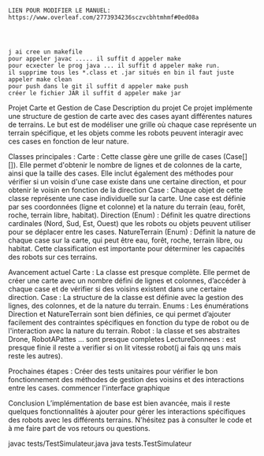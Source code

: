     LIEN POUR MODIFIER LE MANUEL: https://www.overleaf.com/2773934236sczvcbhtmhmf#0ed08a




    j ai cree un makefile
    pour appeler javac ..... il suffit d appeler make
    pour ecxecter le prog java ... il suffit d appeler make run.
    il supprime tous les *.class et .jar situés en bin il faut juste appeler make clean
    pour push dans le git il suffit d appeler make push
    créer le fichier JAR il suffit d appeler make jar



Projet Carte et Gestion de Case
    Description du projet
        Ce projet implémente une structure de gestion de carte avec des cases ayant différentes natures de terrains. Le but est de modéliser une grille où chaque case représente un terrain spécifique, et les objets comme les robots peuvent interagir avec ces cases en fonction de leur nature.

Classes principales :
    Carte : Cette classe gère une grille de cases (Case[][]). Elle permet d'obtenir le nombre de lignes et de colonnes de la carte, ainsi que la taille des cases. Elle inclut également des méthodes pour vérifier si un voisin d'une case existe dans une certaine direction, et pour obtenir le voisin en fonction de la direction
    Case : Chaque objet de cette classe représente une case individuelle sur la carte. Une case est définie par ses coordonnées (ligne et colonne) et la nature du terrain (eau, forêt, roche, terrain libre, habitat).
    Direction (Enum) : Définit les quatre directions cardinales (Nord, Sud, Est, Ouest) que les robots ou objets peuvent utiliser pour se déplacer entre les cases.
    NatureTerrain (Enum) : Définit la nature de chaque case sur la carte, qui peut être eau, forêt, roche, terrain libre, ou habitat. Cette classification est importante pour déterminer les capacités des robots sur ces terrains.

Avancement actuel
    Carte : La classe est presque complète. Elle permet de créer une carte avec un nombre défini de lignes et colonnes, d’accéder à chaque case et de vérifier si des voisins existent dans une certaine direction.
    Case : La structure de la classe est définie avec la gestion des lignes, des colonnes, et de la nature du terrain.
    Enums : Les énumérations Direction et NatureTerrain sont bien définies, ce qui permet d’ajouter facilement des contraintes spécifiques en fonction du type de robot ou de l'interaction avec la nature du terrain.
    Robot : la classe et ses abstraites Drone, RobotAPattes ... sont presque completes
    LectureDonnees : est presque finie il reste a verifier si on lit vitesse robot(j ai fais qq uns mais reste les autres).
    
Prochaines étapes :
    Créer des tests unitaires pour vérifier le bon fonctionnement des méthodes de gestion des voisins et des interactions entre les cases.
    commencer l'interface graphique

Conclusion
    L’implémentation de base est bien avancée, mais il reste quelques fonctionnalités à ajouter pour gérer les interactions spécifiques des robots avec les différents terrains. N'hésitez pas à consulter le code et à me faire part de vos retours ou questions.

javac tests/TestSimulateur.java 
java tests.TestSimulateur